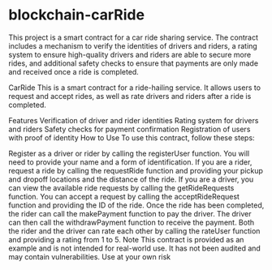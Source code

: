# blockchain-carRide
This project is a smart contract for a car ride sharing service. The contract includes a mechanism to verify the identities of drivers and riders, a rating system to ensure high-quality drivers and riders are able to secure more rides, and additional safety checks to ensure that payments are only made and received once a ride is completed.

CarRide
This is a smart contract for a ride-hailing service. It allows users to request and accept rides, as well as rate drivers and riders after a ride is completed.

Features
Verification of driver and rider identities
Rating system for drivers and riders
Safety checks for payment confirmation
Registration of users with proof of identity
How to Use
To use this contract, follow these steps:

Register as a driver or rider by calling the registerUser function. You will need to provide your name and a form of identification.
If you are a rider, request a ride by calling the requestRide function and providing your pickup and dropoff locations and the distance of the ride.
If you are a driver, you can view the available ride requests by calling the getRideRequests function. You can accept a request by calling the acceptRideRequest function and providing the ID of the ride.
Once the ride has been completed, the rider can call the makePayment function to pay the driver. The driver can then call the withdrawPayment function to receive the payment.
Both the rider and the driver can rate each other by calling the rateUser function and providing a rating from 1 to 5.
Note
This contract is provided as an example and is not intended for real-world use. It has not been audited and may contain vulnerabilities. Use at your own risk
